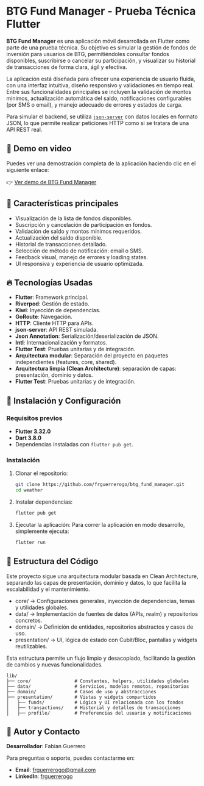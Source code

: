 # BTG Fund Manager - Prueba Técnica Flutter

**BTG Fund Manager** es una aplicación móvil desarrollada en Flutter como parte de una prueba técnica. Su objetivo es simular la gestión de fondos de inversión para usuarios de BTG, permitiéndoles consultar fondos disponibles, suscribirse o cancelar su participación, y visualizar su historial de transacciones de forma clara, ágil y efectiva.

La aplicación está diseñada para ofrecer una experiencia de usuario fluida, con una interfaz intuitiva, diseño responsivo y validaciones en tiempo real. Entre sus funcionalidades principales se incluyen la validación de montos mínimos, actualización automática del saldo, notificaciones configurables (por SMS o email), y manejo adecuado de errores y estados de carga.

Para simular el backend, se utiliza [`json-server`](https://github.com/typicode/json-server) con datos locales en formato JSON, lo que permite realizar peticiones HTTP como si se tratara de una API REST real.

## 🎥 Demo en video

Puedes ver una demostración completa de la aplicación haciendo clic en el siguiente enlace:

👉 [Ver demo de BTG Fund Manager](https://drive.google.com/file/d/14J-KEDOv9JbEfocmtkOEufZDsPBUh7qx/view?usp=drive_link)

## 🚀 Características principales

- Visualización de la lista de fondos disponibles.
- Suscripción y cancelación de participación en fondos.
- Validación de saldo y montos mínimos requeridos.
- Actualización del saldo disponible.
- Historial de transacciones detallado.
- Selección de método de notificación: email o SMS.
- Feedback visual, manejo de errores y loading states.
- UI responsiva y experiencia de usuario optimizada.

## 🔥 Tecnologías Usadas

- **Flutter**: Framework principal.
- **Riverpod**: Gestión de estado.
- **Kiwi**: Inyección de dependencias.
- **GoRoute**: Navegación.
- **HTTP**: Cliente HTTP para APIs.
- **json-server**: API REST simulada.
- **Json Annotation**: Serialización/deserialización de JSON.
- **Intl**: Internacionalización y formatos.
- **Flutter Test**: Pruebas unitarias y de integración.
- **Arquitectura modular**: Separación del proyecto en paquetes independientes (features, core, shared).
- **Arquitectura limpia (Clean Architecture)**: separación de capas: presentación, dominio y datos.
- **Flutter Test**: Pruebas unitarias y de integración.

## 🚀 Instalación y Configuración

### Requisitos previos

- **Flutter 3.32.0**
- **Dart 3.8.0**
- Dependencias instaladas con `flutter pub get`.

### Instalación

1. Clonar el repositorio:
   ```bash
   git clone https://github.com/frguerrerogo/btg_fund_manager.git
   cd weather
   ```

2. Instalar dependencias:
   ```bash
   flutter pub get
   ```
3. Ejecutar la aplicación:
    Para correr la aplicación en modo desarrollo, simplemente ejecuta:
    ```bash
    flutter run
    ```
## 📂 Estructura del Código

Este proyecto sigue una arquitectura modular basada en Clean Architecture, separando las capas de presentación, dominio y datos, lo que facilita la escalabilidad y el mantenimiento.

- core/ → Configuraciones generales, inyección de dependencias, temas y utilidades globales.
- data/ → Implementación de fuentes de datos (APIs, realm) y repositorios concretos.
- domain/ → Definición de entidades, repositorios abstractos y casos de uso.
- presentation/ → UI, lógica de estado con Cubit/Bloc, pantallas y widgets reutilizables.

Esta estructura permite un flujo limpio y desacoplado, facilitando la gestión de cambios y nuevas funcionalidades.

```
lib/
├── core/                # Constantes, helpers, utilidades globales
├── data/                # Servicios, modelos remotos, repositorios
├── domain/              # Casos de uso y abstracciones
├── presentation/        # Vistas y widgets compartidos
│   ├── funds/           # Lógica y UI relacionada con los fondos
│   ├── transactions/    # Historial y detalles de transacciones
│   ├── profile/         # Preferencias del usuario y notificaciones
```

## 👤 Autor y Contacto

**Desarrollador**: Fabian Guerrero

Para preguntas o soporte, puedes contactarme en:

- **Email**: [frguerrerogo@gmail.com](frguerrerogo@gmail.com)
- **LinkedIn**: [frguerrerogo](https://www.linkedin.com/in/frguerrerogo/)